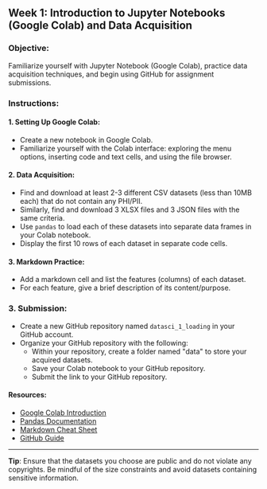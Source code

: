 ## **Week 1: Introduction to Jupyter Notebooks (Google Colab) and Data Acquisition**

### **Objective**: 
Familiarize yourself with Jupyter Notebook (Google Colab), practice data acquisition techniques, and begin using GitHub for assignment submissions.

### **Instructions**:

#### **1. Setting Up Google Colab:**
- Create a new notebook in Google Colab.
- Familiarize yourself with the Colab interface: exploring the menu options, inserting code and text cells, and using the file browser.

#### **2. Data Acquisition:**
- Find and download at least 2-3 different CSV datasets (less than 10MB each) that do not contain any PHI/PII. 
- Similarly, find and download 3 XLSX files and 3 JSON files with the same criteria.
- Use `pandas` to load each of these datasets into separate data frames in your Colab notebook.
- Display the first 10 rows of each dataset in separate code cells.

#### **3. Markdown Practice:**
- Add a markdown cell and list the features (columns) of each dataset.
- For each feature, give a brief description of its content/purpose.

### **3. Submission**:
- Create a new GitHub repository named `datasci_1_loading` in your GitHub account.
- Organize your GitHub repository with the following:
  - Within your repository, create a folder named "data" to store your acquired datasets.
  - Save your Colab notebook to your GitHub repository.
  - Submit the link to your GitHub repository.

#### **Resources:**

- [Google Colab Introduction](https://colab.research.google.com/notebooks/intro.ipynb)
- [Pandas Documentation](https://pandas.pydata.org/docs/)
- [Markdown Cheat Sheet](https://www.markdownguide.org/cheat-sheet/)
- [GitHub Guide](https://guides.github.com/)

---

**Tip**: Ensure that the datasets you choose are public and do not violate any copyrights. Be mindful of the size constraints and avoid datasets containing sensitive information.
